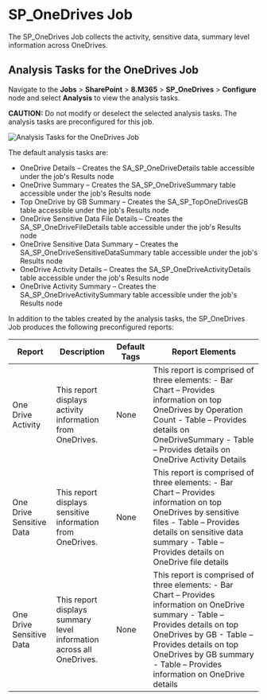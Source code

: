 # SP_OneDrives Job

The SP_OneDrives Job collects the activity, sensitive data, summary level information across
OneDrives.

## Analysis Tasks for the OneDrives Job

Navigate to the **Jobs** > **SharePoint** > **8.M365** > **SP_OneDrives** > **Configure** node and
select **Analysis** to view the analysis tasks.

**CAUTION:** Do not modify or deselect the selected analysis tasks. The analysis tasks are
preconfigured for this job.

![Analysis Tasks for the OneDrives Job](/img/product_docs/accessanalyzer/11.6/accessanalyzer/solutions/sharepoint/m365/onedrivesanalysis.webp)

The default analysis tasks are:

- OneDrive Details – Creates the SA_SP_OneDriveDetails table accessible under the job's Results node
- OneDrive Summary – Creates the SA_SP_OneDriveSummary table accessible under the job's Results node
- Top OneDrive by GB Summary – Creates the SA_SP_TopOneDrivesGB table accessible under the job's
  Results node
- OneDrive Sensitive Data File Details – Creates the SA_SP_OneDriveFileDetails table accessible
  under the job's Results node
- OneDrive Sensitive Data Summary – Creates the SA_SP_OneDriveSensitiveDataSummary table accessible
  under the job's Results node
- OneDrive Activity Details – Creates the SA_SP_OneDriveActivityDetails table accessible under the
  job's Results node
- OneDrive Activity Summary – Creates the SA_SP_OneDriveActivitySummary table accessible under the
  job's Results node

In addition to the tables created by the analysis tasks, the SP_OneDrives Job produces the following
preconfigured reports:

| Report                   | Description                                                          | Default Tags | Report Elements                                                                                                                                                                                                                                                   |
| ------------------------ | -------------------------------------------------------------------- | ------------ | ----------------------------------------------------------------------------------------------------------------------------------------------------------------------------------------------------------------------------------------------------------------- |
| One Drive Activity       | This report displays activity information from OneDrives.            | None         | This report is comprised of three elements: - Bar Chart – Provides information on top OneDrives by Operation Count - Table – Provides details on OneDriveSummary - Table – Provides details on OneDrive Activity Details                                          |
| One Drive Sensitive Data | This report displays sensitive information from OneDrives.           | None         | This report is comprised of three elements: - Bar Chart – Provides information on top OneDrives by sensitive files - Table – Provides details on sensitive data summary - Table – Provides details on OneDrive file details                                       |
| One Drive Sensitive Data | This report displays summary level information across all OneDrives. | None         | This report is comprised of three elements: - Bar Chart – Provides information on OneDrive summary - Table – Provides details on top OneDrives by GB - Table – Provides details on top OneDrives by GB summary - Table – Provides information on OneDrive details |
